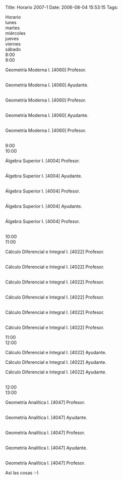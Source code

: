 Title: Horario 2007-1
Date: 2006-08-04 15:53:15
Tags: 

<p>Horario<br/>
lunes<br/>
martes<br/>
miércoles<br/>
jueves<br/>
viernes<br/>
sábado<br/>
8:00<br/>
9:00</p>

<p>Geometría Moderna I. [4060] Profesor.</p>

<p><br/>
Geometría Moderna I. [4060] Ayudante.</p>

<p><br/>
Geometría Moderna I. [4060] Profesor.</p>

<p><br/>
Geometría Moderna I. [4060] Ayudante.</p>

<p><br/>
Geometría Moderna I. [4060] Profesor.</p>

<p><br/>
9:00<br/>
10:00</p>

<p>Álgebra Superior I. [4004] Profesor.</p>

<p><br/>
Álgebra Superior I. [4004] Ayudante.</p>

<p><br/>
Álgebra Superior I. [4004] Profesor.</p>

<p><br/>
Álgebra Superior I. [4004] Ayudante.</p>

<p><br/>
Álgebra Superior I. [4004] Profesor.</p>

<p><br/>
10:00<br/>
11:00</p>

<p>Cálculo Diferencial e Integral I. [4022] Profesor.</p>

<p><br/>
Cálculo Diferencial e Integral I. [4022] Profesor.</p>

<p><br/>
Cálculo Diferencial e Integral I. [4022] Profesor.</p>

<p><br/>
Cálculo Diferencial e Integral I. [4022] Profesor.</p>

<p><br/>
Cálculo Diferencial e Integral I. [4022] Profesor.</p>

<p><br/>
Cálculo Diferencial e Integral I. [4022] Profesor.</p>

<p>11:00<br/>
12:00</p>

<p>Cálculo Diferencial e Integral I. [4022] Ayudante.</p>



<p>Cálculo Diferencial e Integral I. [4022] Ayudante.</p>



<p>Cálculo Diferencial e Integral I. [4022] Ayudante.</p>

<p><br/>
12:00<br/>
13:00</p>

<p>Geometría Analítica I. [4047] Profesor.</p>

<p><br/>
Geometría Analítica I. [4047] Ayudante.</p>

<p><br/>
Geometría Analítica I. [4047] Profesor.</p>

<p><br/>
Geometría Analítica I. [4047] Ayudante.</p>

<p><br/>
Geometría Analítica I. [4047] Profesor.</p>



<p>Así las cosas :-)</p>
